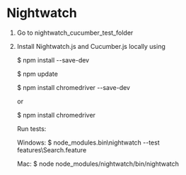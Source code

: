 # Nightwatch
 
 1. Go to nightwatch_cucumber_test_folder
 
 2. Install Nightwatch.js and Cucumber.js locally using 

       $ npm install --save-dev
       
       $ npm update
       
       $ npm install chromedriver --save-dev 
       
       or 
       
       $ npm install chromedriver

       
       Run tests: 
      
       Windows: 
       $ node_modules\.bin\nightwatch --test features\Search.feature
       
       Mac: 
       $ node node_modules/nightwatch/bin/nightwatch

 
